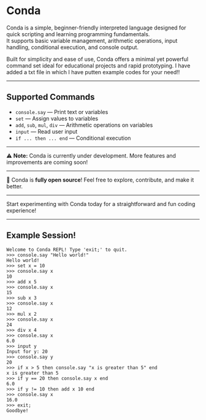 # Conda

Conda is a simple, beginner-friendly interpreted language designed for quick scripting and learning programming fundamentals.  
It supports basic variable management, arithmetic operations, input handling, conditional execution, and console output.

Built for simplicity and ease of use, Conda offers a minimal yet powerful command set ideal for educational projects and rapid prototyping.
I have added a txt file in which I have putten example codes for your need!!

---

## Supported Commands

- `console.say` — Print text or variables  
- `set` — Assign values to variables  
- `add`, `sub`, `mul`, `div` — Arithmetic operations on variables  
- `input` — Read user input  
- `if ... then ... end` — Conditional execution  

---

⚠️ **Note:** Conda is currently under development. More features and improvements are coming soon!

---

🚀 Conda is **fully open source**! Feel free to explore, contribute, and make it better.

---

Start experimenting with Conda today for a straightforward and fun coding experience!

---

## Example Session!

```plaintext
Welcome to Conda REPL! Type 'exit;' to quit.
>>> console.say "Hello world!"
Hello world!
>>> set x = 10
>>> console.say x
10
>>> add x 5
>>> console.say x
15
>>> sub x 3
>>> console.say x
12
>>> mul x 2
>>> console.say x
24
>>> div x 4
>>> console.say x
6.0
>>> input y
Input for y: 20
>>> console.say y
20
>>> if x > 5 then console.say "x is greater than 5" end
x is greater than 5
>>> if y == 20 then console.say x end
6.0
>>> if y != 10 then add x 10 end
>>> console.say x
16.0
>>> exit;
Goodbye!
